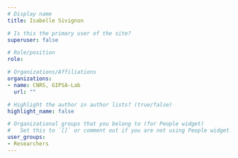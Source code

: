 ```yaml
---
# Display name
title: Isabelle Sivignon

# Is this the primary user of the site?
superuser: false

# Role/position
role:

# Organizations/Affiliations
organizations:
- name: CNRS, GIPSA-Lab
  url: ""

# Highlight the author in author lists? (true/false)
highlight_name: false

# Organizational groups that you belong to (for People widget)
#   Set this to `[]` or comment out if you are not using People widget.
user_groups:
- Researchers
---
```

